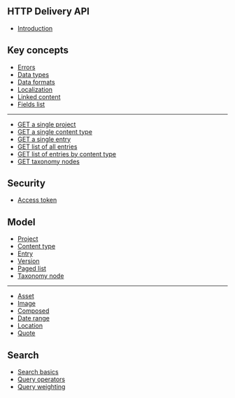 ## HTTP Delivery API

* [Introduction](/README.md)

## Key concepts

* [Errors](/key-concepts/errors.md)
* [Data types](/key-concepts/data-types.md)
* [Data formats](/key-concepts/data-formats.md)
* [Localization](/localization.md)
* [Linked content](/key-concepts/linked-content.md)
* [Fields list](/key-concepts/fields-list.md)

---

* [GET a single project](/key-concepts/get-project.md)
* [GET a single content type](/key-concepts/get-contenttype.md)
* [GET a single entry](/key-concepts/get-entry.md)
* [GET list of all entries](/key-concepts/list-entries.md)
* [GET list of entries by content type](/key-concepts/list-entries-by-content-type.md)
* [GET taxonomy nodes](/key-concepts/get-taxonomy-nodes.md)

## Security

* [Access token](/security/access-token.md)

<!--* [Authentication](/security/authentication.md)-->
<!--* [Authorization](/security/authorization.md)-->
<!--* [Scopes](/security/scopes.md)-->

## Model

* [Project](/model/project.md)
* [Content type](/model/content-type.md)
* [Entry](/model/entry.md)
* [Version](/model/version.md)
* [Paged list](/model/paged-list.md)
* [Taxonomy node](/model/taxonomy-node.md)

---

* [Asset](/model/asset.md)
* [Image](/model/image.md)
* [Composed](/model/composed.md)
* [Date range](/model/date-range.md)
* [Location](/model/location.md)
* [Quote](/model/quote.md)

## Search

* [Search basics](/search/search-basics.md)
* [Query operators](/search/query-operators.md)
* [Query weighting](/search/query-boosting.md)
